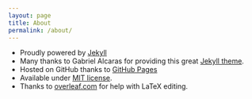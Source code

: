 ```yaml
---
layout: page
title: About
permalink: /about/
---
```


* Proudly powered by [Jekyll](https://jekyllrb.com/)
* Many thanks to Gabriel Alcaras for providing this great [Jekyll theme](https://github.com/gaalcaras/academic).
* Hosted on GitHub thanks to [GitHub Pages](https://github.com/laxmikantpathade/laxmikantpathade.github.io)
* Available under [MIT license](https://opensource.org/licenses/MIT).
* Thanks to [overleaf.com](https://overleaf.com) for help with LaTeX editing.
